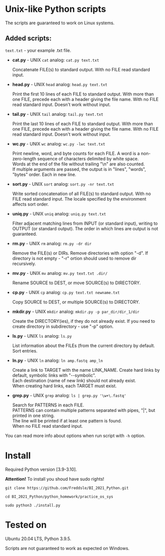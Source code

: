 # Unix-like Python scripts

The scripts are guaranteed to work on Linux systems. 

## Added scripts:

`text.txt` - your example .txt file.

- **cat.py** - UNIX `cat` analog: `cat.py text.txt`
    
    Concatenate FILE(s) to standard output. With no FILE read standard input.

- **head.py** - UNIX `head` analog: `head.py text.txt`

    Print the first 10 lines of each FILE to standard output. With more than one FILE, precede each with a header giving the file name. With no FILE read standard input. Doesn't work without input.

- **tail.py** - UNIX `tail` analog: `tail.py text.txt`
    
    Print the last 10 lines of each FILE to standard output. With more than one FILE, precede each with a header giving the file name. With no FILE read standard input. Doesn't work without input.

- **wc.py** - UNIX `wc` analog: `wc.py -lwc text.txt`

    Print newline, word, and byte counts for each FILE. A word is a non-zero-length sequence of characters delimited by white space. \
    Words at the end of the file without trailing "\n" are also counted. \
    If multiple arguments are passed, the output is in "lines", "words", "bytes" order. Each in new line.

- **sort.py** - UNIX `sort` analog: `sort.py -nr text.txt`
    
    Write sorted concatenation of all FILE(s) to standard output. With no FILE read standard input. The locale specified by the environment affects sort order.

- **uniq.py** - UNIX `uniq` analog: `uniq.py text.txt`
    
    Filter adjacent matching lines from INPUT (or standard input), writing to OUTPUT (or standard output). The order in which lines are output is not guaranteed.

- **rm.py** - UNIX `rm` analog: `rm.py -dr dir`
    
    Remove the FILE(s) or DIRs. Remove directories with option "-d". If directory is not empty - "-r" ortion should used to remove dir recursively.

- **mv.py** - UNIX `mv` analog: `mv.py text.txt .dir/`

    Rename SOURCE to DEST, or move SOURCE(s) to DIRECTORY.

- **cp.py** - UNIX `cp` analog: `cp.py text.txt newname.txt`

    Copy SOURCE to DEST, or multiple SOURCE(s) to DIRECTORY.

- **mkdir.py** - UNIX `mkdir` analog: `mkdir.py -p par_dir/dir_1/dir`

    Create the DIRECTORY(ies), if they do not already exist. If you need to create directory in subdirectory - use "-p" option.

- **ls.py** - UNIX `ls` analog: `ls.py`

    List information about the FILEs (from the current directory by default. Sort entries.

- **ln.py** - UNIX `ln` analog: `ln amp.fastq amp_ln   `

    Create a link to TARGET with the name LINK_NAME. Create hard links by default, symbolic links with "--symbolic". \
    Each destination (name of new link) should not already exist. \
    When creating hard links, each TARGET must exist.

- **grep.py** - UNIX `grep` analog: `ls | grep.py '\w+\.fastq'`
    
    Search for PATTERNS in each FILE. \
    PATTERNS can contain multiple patterns separated with pipes, "|", but printed in one string. \
    The line will be printed if at least one pattern is found.\
    When no FILE read standard input.

You can read more info about options when run script with `-h` option.


# Install

Required Python version [3.9-3.10].

**Attention!** To install you shoud have sudo rights!
```
git clone https://github.com/Freddsle/BI_2021_Python.git

cd BI_2021_Python/python_homework/practice_os_sys

sudo python3 ./install.py
``` 


# Tested on
Ubuntu 20.04 LTS, Python 3.9.5.

Scripts are not guaranteed to work as expected on Windows.
